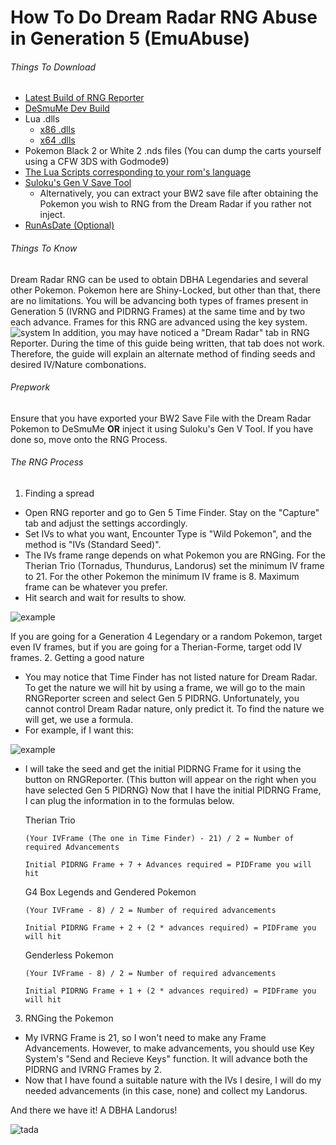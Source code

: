 # How To Do Dream Radar RNG Abuse in Generation 5 (EmuAbuse)

###### Things To Download
- [Latest Build of RNG Reporter](https://ci.appveyor.com/project/Admiral-Fish/rngreporter/build/artifacts)
- [DeSmuMe Dev Build](https://sourceforge.net/projects/desmume/files/desmume/0.9.11/desmume-0.9.11-win32-dev.zip/download)
- Lua .dlls
  - [x86 .dlls](https://www.dropbox.com/s/2o4hdphn7j9z349/lua-dll-x86.zip?dl=0)
  - [x64 .dlls](https://www.dropbox.com/s/t8yttukleqserzp/lua-dll-x64.rar?dl=0)
- Pokemon Black 2 or White 2 .nds files (You can dump the carts yourself using a CFW 3DS with Godmode9)
- [The Lua Scripts corresponding to your rom's language](http://pokerng.forumcommunity.net/?t=56443955)
- [Suloku's Gen V Save Tool](https://github.com/suloku/BW_tool/releases) 
  - Alternatively, you can extract your BW2 save file after obtaining the Pokemon you wish to RNG from the Dream Radar if you rather not inject.
- [RunAsDate (Optional)](https://runasdate.en.softonic.com/)

###### Things To Know
Dream Radar RNG can be used to obtain DBHA Legendaries and several other Pokemon. Pokemon here are Shiny-Locked, but other than that, there are no limitations. You will be advancing both types of frames present in Generation 5 (IVRNG and PIDRNG Frames) at the same time and by two each advance. Frames for this RNG are advanced using the key system. ![system](https://snag.gy/JN9Wu5.jpg)
In addition, you may have noticed a "Dream Radar" tab in RNG Reporter. During the time of this guide being written, that tab does not work. Therefore, the guide will explain an alternate method of finding seeds and desired IV/Nature combonations.


###### Prepwork
Ensure that you have exported your BW2 Save File with the Dream Radar Pokemon to DeSmuMe **OR** inject it using Suloku's Gen V Tool. If you have done so, move onto the RNG Process.


###### The RNG Process
1. Finding a spread
- Open RNG reporter and go to Gen 5 Time Finder. Stay on the "Capture" tab and adjust the settings accordingly.
- Set IVs to what you want, Encounter Type is "Wild Pokemon", and the method is "IVs (Standard Seed)".
- The IVs frame range depends on what Pokemon you are RNGing. For the Therian Trio (Tornadus, Thundurus, Landorus) set the minimum IV frame to 21. For the other Pokemon the minimum IV frame is 8. Maximum frame can be whatever you prefer.
- Hit search and wait for results to show.

![example](https://snag.gy/iTgKX3.jpg)

If you are going for a Generation 4 Legendary or a random Pokemon, target even IV frames, but if you are going for a Therian-Forme, target odd IV frames.
2. Getting a good nature
 - You may notice that Time Finder has not listed nature for Dream Radar. To get the nature we will hit by using a frame, we will go to the main RNGReporter screen and select Gen 5 PIDRNG. Unfortunately, you cannot control Dream Radar nature, only predict it. To find the nature we will get, we use a formula.
 - For example, if I want this: 
 
 ![example](https://snag.gy/JpIxYQ.jpg) 
 
 -  I will take the seed and get the initial PIDRNG Frame for it using the button on RNGReporter. (This button will appear on the right when you have selected Gen 5 PIDRNG) Now that I have the initial PIDRNG Frame, I can plug the information in to the formulas below.
 
    Therian Trio
    
    `(Your IVFrame (The one in Time Finder) - 21) / 2 = Number of required Advancements`
    
    `Initial PIDRNG Frame + 7 + Advances required = PIDFrame you will hit`
    
    G4 Box Legends and Gendered Pokemon
    
    `(Your IVFrame - 8) / 2 = Number of required advancements`
    
    `Initial PIDRNG Frame + 2 + (2 * advances required) = PIDFrame you will hit`
    
    Genderless Pokemon
    
    `(Your IVFrame - 8) / 2 = Number of required advancements`
    
    `Initial PIDRNG Frame + 1 + (2 * advances required) = PIDFrame you will hit`

3. RNGing the Pokemon
- My IVRNG Frame is 21, so I won't need to make any Frame Advancements. However, to make advancements, you should use Key System's "Send and Recieve Keys" function. It will advance both the PIDRNG and IVRNG Frames by 2. 
- Now that I have found a suitable nature with the IVs I desire, I will do my needed advancements (in this case, none) and collect my Landorus. 

And there we have it! A DBHA Landorus! 

 ![tada](https://snag.gy/pBY8Hc.jpg)
